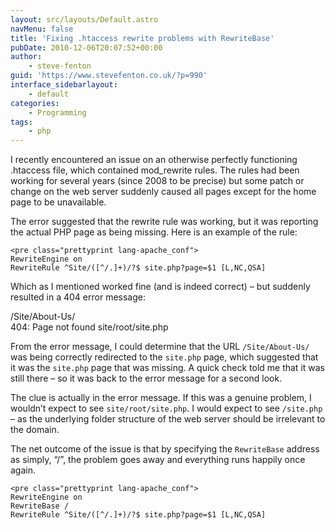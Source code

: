 ```yaml
---
layout: src/layouts/Default.astro
navMenu: false
title: 'Fixing .htaccess rewrite problems with RewriteBase'
pubDate: 2010-12-06T20:07:52+00:00
author:
    - steve-fenton
guid: 'https://www.stevefenton.co.uk/?p=990'
interface_sidebarlayout:
    - default
categories:
    - Programming
tags:
    - php
---
```


I recently encountered an issue on an otherwise perfectly functioning .htaccess file, which contained mod\_rewrite rules. The rules had been working for several years (since 2008 to be precise) but some patch or change on the web server suddenly caused all pages except for the home page to be unavailable.

The error suggested that the rewrite rule was working, but it was reporting the actual PHP page as being missing. Here is an example of the rule:

```
<pre class="prettyprint lang-apache_conf">
RewriteEngine on
RewriteRule ^Site/([^/.]+)/?$ site.php?page=$1 [L,NC,QSA]
```

Which as I mentioned worked fine (and is indeed correct) – but suddenly resulted in a 404 error message:

/Site/About-Us/  
404: Page not found site/root/site.php

From the error message, I could determine that the URL `/Site/About-Us/` was being correctly redirected to the `site.php` page, which suggested that it was the `site.php` page that was missing. A quick check told me that it was still there – so it was back to the error message for a second look.

The clue is actually in the error message. If this was a genuine problem, I wouldn’t expect to see `site/root/site.php`. I would expect to see `/site.php` – as the underlying folder structure of the web server should be irrelevant to the domain.

The net outcome of the issue is that by specifying the `RewriteBase` address as simply, “/”, the problem goes away and everything runs happily once again.

```
<pre class="prettyprint lang-apache_conf">
RewriteEngine on
RewriteBase /
RewriteRule ^Site/([^/.]+)/?$ site.php?page=$1 [L,NC,QSA]
```